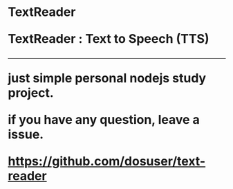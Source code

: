<h1> TextReader

TextReader : Text to Speech (TTS)
<hr />
just simple personal nodejs study project.

if you have any question, leave a issue. 


https://github.com/dosuser/text-reader